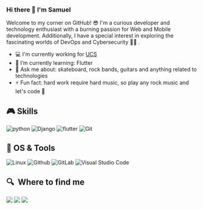 ### Hi there 👋 I'm Samuel

Welcome to my corner on GitHub! :sunglasses: I'm a curious developer and technology enthusiast with a 
burning passion for Web and Mobile development. Additionally, I have a special interest in 
exploring the fascinating worlds of DevOps and Cybersecurity 👨‍💻 .


- 💻 I'm currently working for [UCS](https://www.ucs.br)
- 🌱 I’m currently learning: Flutter
- 💬 Ask me about: skateboard, rock bands, guitars and anything related to technologies
- ⚡ Fun fact: hard work require hard music, so play any rock music and let's code :metal:

## 🎮  Skills

![python](https://img.shields.io/badge/-Python-000000?logo=Python&style=for-the-badge&logoColor=white)
![Django](https://img.shields.io/badge/-Django-092E20?logo=Django&style=for-the-badge&logoColor=white)
![flutter](https://img.shields.io/badge/-Flutter-0553B1?logo=Flutter&style=for-the-badge&logoColor=white)
![Git](https://img.shields.io/badge/-Git-F05032?logo=Git&style=for-the-badge&logoColor=white)

## 🧰  OS & Tools

![Linux](https://img.shields.io/badge/-Linux-FCC624?logo=Linux&style=for-the-badge&logoColor=black)
![Github](https://img.shields.io/badge/-Github-181717?logo=Github&style=for-the-badge&logoColor=white)
![GitLab](https://img.shields.io/badge/gitlab-%23181717.svg?style=for-the-badge&logo=gitlab&logoColor=white)
![Visual Studio Code](https://img.shields.io/badge/Visual%20Studio%20Code-0078d7.svg?style=for-the-badge&logo=visual-studio-code&logoColor=white)



## 🔍  Where to find me

<a target="_blank" href="https://www.linkedin.com/in/samuel-frederico-a8bb721b3"><img src="https://img.shields.io/badge/-LinkedIn-0077B5?style=for-the-badge&logo=Linkedin&logoColor=white"></img></a>
<a target="_blank" href="mailto:osamuelfrederico@gmail.com"><img src="https://img.shields.io/badge/-Gmail-D14836?style=for-the-badge&logo=Gmail&logoColor=white"></img></a>
<a target="_blank" href="https://www.instagram.com/sfrederico__/"><img src="https://img.shields.io/badge/-Instagram-C13584?style=for-the-badge&logo=Instagram&logoColor=white"></img></a>


